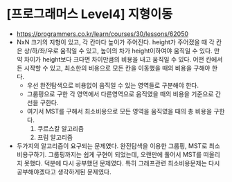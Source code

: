 # [프로그래머스 Level4] 지형이동
- https://programmers.co.kr/learn/courses/30/lessons/62050
- NxN 크기의 지형이 있고, 각 칸마다 높이가 주어진다. height가 주어졌을 때 각 칸은 상/하/좌/우로 움직일 수 있고, 높이의 차가 height이하여야 움직일 수 있다. 만약 차이가 height보다 크다면 차이만큼의 비용을 내고 움직일 수 있다. 어떤 칸에서든 시작할 수 있고, 최소한의 비용으로 모든 칸을 이동했을 때의 비용을 구해야 한다.
  - 우선 완전탐색으로 비용없이 움직일 수 있는 영역들로 구분해야 한다.
  - 그룹핑으로 구한 각 영역에서 다른영역으로 움직였을 때의 비용을 기준으로 간선을 구한다.
  - 여기서 MST를 구해서 최소비용으로 모든 영역을 움직였을 때의 총 비용을 구한다.
    1. 쿠르스칼 알고리즘
    2. 프림 알고리즘
- 두가지의 알고리즘이 요구되는 문제였다. 완전탐색을 이용한 그룹핑, MST로 최소비용구하기. 그룹핑까지는 쉽게 구현이 되었는데, 오랜만에 풀어서 MST를 떠올리지 못했다. 덕분에 다시 공부했던 문제였다. 특히 그래프관련 최소비용문제는 다시 공부해야겠다고 생각하게된 문제였다.